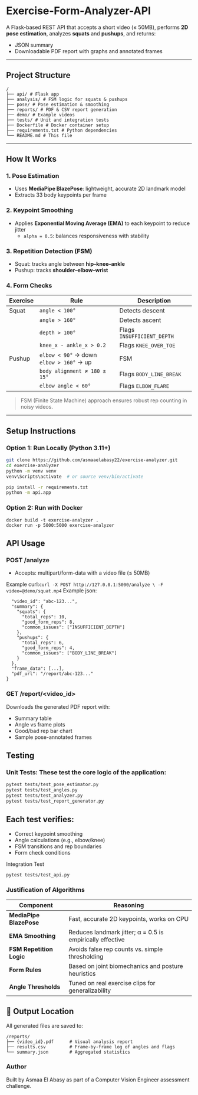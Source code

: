 # Exercise-Form-Analyzer-API
A Flask-based REST API that accepts a short video (≤ 50MB), performs **2D pose estimation**, analyzes **squats** and **pushups**, and returns:

- JSON summary
- Downloadable PDF report with graphs and annotated frames

---

##  Project Structure
```
/
├── api/ # Flask app
├── analysis/ # FSM logic for squats & pushups
├── pose/ # Pose estimation & smoothing
├── reports/ # PDF & CSV report generation
├── demo/ # Example videos
├── tests/ # Unit and integration tests
├── Dockerfile # Docker container setup
├── requirements.txt # Python dependencies
└── README.md # This file
```

---

##  How It Works

### 1. Pose Estimation
- Uses **MediaPipe BlazePose**: lightweight, accurate 2D landmark model
- Extracts 33 body keypoints per frame

### 2. Keypoint Smoothing
- Applies **Exponential Moving Average (EMA)** to each keypoint to reduce jitter
  - `alpha = 0.5`: balances responsiveness with stability

### 3. Repetition Detection (FSM)
- Squat: tracks angle between **hip–knee–ankle**
- Pushup: tracks **shoulder–elbow–wrist**

### 4. Form Checks
| Exercise | Rule | Description |
|----------|------|-------------|
| Squat | `angle < 100°` | Detects descent |
|       | `angle > 160°` | Detects ascent |
|       | `depth > 100°` | Flags `INSUFFICIENT_DEPTH` |
|       | `knee_x - ankle_x > 0.2` | Flags `KNEE_OVER_TOE` |
| Pushup | `elbow < 90°` → down<br>`elbow > 160°` → up | FSM |
|       | `body alignment ≠ 180 ± 15°` | Flags `BODY_LINE_BREAK` |
|       | `elbow angle < 60°` | Flags `ELBOW_FLARE` |

>  FSM (Finite State Machine) approach ensures robust rep counting in noisy videos.

---

##  Setup Instructions

###  Option 1: Run Locally (Python 3.11+)
```bash
git clone https://github.com/asmaaelabasy22/exercise-analyzer.git
cd exercise-analyzer
python -m venv venv
venv\Scripts\activate  # or source venv/bin/activate

pip install -r requirements.txt
python -m api.app

```
###  Option 2: Run with Docker
```
docker build -t exercise-analyzer .
docker run -p 5000:5000 exercise-analyzer
```
## API Usage
### POST /analyze
- Accepts: multipart/form-data with a video file (≤ 50MB)

Example curl:``` curl -X POST http://127.0.0.1:5000/analyze \
     -F video=@demo/squat.mp4 ```
Example json:
```{
  "video_id": "abc-123...",
  "summary": {
    "squats": {
      "total_reps": 10,
      "good_form_reps": 8,
      "common_issues": ["INSUFFICIENT_DEPTH"]
    },
    "pushups": {
      "total_reps": 6,
      "good_form_reps": 4,
      "common_issues": ["BODY_LINE_BREAK"]
    }
  },
  "frame_data": [...],
  "pdf_url": "/report/abc-123..."
}
```

### GET /report/<video_id>

Downloads the generated PDF report with:

- Summary table
- Angle vs frame plots
- Good/bad rep bar chart
- Sample pose-annotated frames

## Testing

### Unit Tests: These test the core logic of the application:

```bash
pytest tests/test_pose_estimator.py
pytest tests/test_angles.py
pytest tests/test_analyzer.py
pytest tests/test_report_generator.py
```
Each test verifies:
-
- Correct keypoint smoothing
- Angle calculations (e.g., elbow/knee)
- FSM transitions and rep boundaries
- Form check conditions
  
Integration Test
```bash
pytest tests/test_api.py
```

### Justification of Algorithms

| Component                | Reasoning                                                 |
| ------------------------ | --------------------------------------------------------- |
| **MediaPipe BlazePose**  | Fast, accurate 2D keypoints, works on CPU                 |
| **EMA Smoothing**        | Reduces landmark jitter; α = 0.5 is empirically effective |
| **FSM Repetition Logic** | Avoids false rep counts vs. simple thresholding           |
| **Form Rules**           | Based on joint biomechanics and posture heuristics        |
| **Angle Thresholds**     | Tuned on real exercise clips for generalizability         |

## 📁 Output Location

All generated files are saved to:

```
/reports/
├── {video_id}.pdf      # Visual analysis report
├── results.csv         # Frame-by-frame log of angles and flags
└── summary.json        # Aggregated statistics
```

### Author
Built by Asmaa El Abasy as part of a Computer Vision Engineer assessment challenge.
